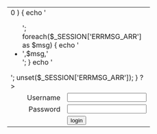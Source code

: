 <?php
	//Start session
	session_start();	
	//Unset the variables stored in session
	unset($_SESSION['SESS_MEMBER_ID']);
	unset($_SESSION['SESS_FIRST_NAME']);
	unset($_SESSION['SESS_LAST_NAME']);
?>

<body>
<form name="loginform" action="login_exec.php" method="post">
<table width="309" border="0" align="center" cellpadding="2" cellspacing="5">
  <tr>
    <td colspan="2">
		<!--the code bellow is used to display the message of the input validation-->
		 <?php
			if( isset($_SESSION['ERRMSG_ARR']) && is_array($_SESSION['ERRMSG_ARR']) && count($_SESSION['ERRMSG_ARR']) >0 ) {
			echo '<ul class="err">';
			foreach($_SESSION['ERRMSG_ARR'] as $msg) {
				echo '<li>',$msg,'</li>'; 
				}
			echo '</ul>';
			unset($_SESSION['ERRMSG_ARR']);
			}
		?>
	</td>
  </tr>
  <tr>
    <td width="116"><div align="right">Username</div></td>
    <td width="177"><input name="username" type="text" /></td>
  </tr>
  <tr>
    <td><div align="right">Password</div></td>
    <td><input name="password" type="text" /></td>
  </tr>
  <tr>
    <td><div align="right"></div></td>
    <td><input name="" type="submit" value="login" /></td>
  </tr>
</table>
</form>
</body>
